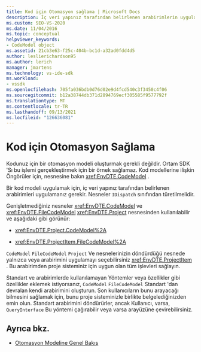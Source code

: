 ```yaml
---
title: Kod için Otomasyon sağlama | Microsoft Docs
description: İç veri yapınız tarafından belirlenen arabirimlerin uygulanması için bir kod modeli uygulama hakkında bilgi edinin.
ms.custom: SEO-VS-2020
ms.date: 11/04/2016
ms.topic: conceptual
helpviewer_keywords:
- CodeModel object
ms.assetid: 21cb3e63-f25c-404b-bc1d-a32ad0fdd4d5
author: leslierichardson95
ms.author: lerich
manager: jmartens
ms.technology: vs-ide-sdk
ms.workload:
- vssdk
ms.openlocfilehash: 705fa036bdb0d76d02e9d4fcd540c3f3450c4f06
ms.sourcegitcommit: b12a38744db371d2894769ecf305585f9577792f
ms.translationtype: MT
ms.contentlocale: tr-TR
ms.lasthandoff: 09/13/2021
ms.locfileid: "126636081"
---
```

# <a name="providing-automation-for-code"></a>Kod için Otomasyon Sağlama
Kodunuz için bir otomasyon modeli oluşturmak gerekli değildir. Ortam SDK 'Sı bu işlemi gerçekleştirmek için bir örnek sağlamaz. Kod modellerine ilişkin Öngörüler için, nesnesine bakın <xref:EnvDTE.CodeModel> .

 Bir kod modeli uygulamak için, iç veri yapınız tarafından belirlenen arabirimleri uygulamanız gerekir. Nesneler `IDispatch` sınıfından türetilmelidir.

 Genişletmediğiniz nesneler <xref:EnvDTE.CodeModel> ve <xref:EnvDTE.FileCodeModel> <xref:EnvDTE.Project> nesnesinden kullanılabilir ve aşağıdaki gibi görünür:

- <xref:EnvDTE.Project.CodeModel%2A>

- <xref:EnvDTE.ProjectItem.FileCodeModel%2A>

 `CodeModel` `FileCodeModel` `Project` Ve nesnelerinizin döndürdüğü nesnede yalnızca veya arabirimini uygulamayı seçebilirsiniz <xref:EnvDTE.ProjectItem> . Bu arabirimden proje sisteminiz için uygun olan tüm işlevleri sağlayın.

 Standart ve arabirimlerde kullanılamayan Yöntemler veya özellikler gibi özellikler eklemek istiyorsanız, `CodeModel` `FileCodeModel` Standart 'dan devralan kendi arabirimini oluşturun. Son kullanıcıların bunu arayacağı bilmesini sağlamak için, bunu proje sisteminizle birlikte belgelediğinizden emin olun. Standart arabirimini döndürürler, ancak Kullanıcı, varsa, `QueryInterface` Bu yöntemi çağırabilir veya varsa arayüzüne çevirebilirsiniz.

## <a name="see-also"></a>Ayrıca bkz.
- [Otomasyon Modeline Genel Bakış](../../extensibility/internals/automation-model-overview.md)
